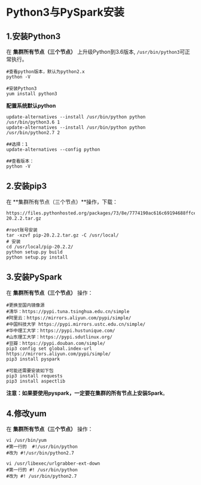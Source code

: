 Python3与PySpark安装
================================================================================
## 1.安装Python3
在 **集群所有节点（三个节点）** 上升级Python到3.6版本,  `/usr/bin/python3`可正常执行。
```shell
#查看python版本，默认为python2.x
python -V

#安装Python3
yum install python3
```

**配置系统默认python**
```shell
update-alternatives --install /usr/bin/python python /usr/bin/python3.6 1
update-alternatives --install /usr/bin/python python /usr/bin/python2.7 2

##选择：1
update-alternatives --config python

##查看版本：
python -V
```

## 2.安装pip3
在 **集群所有节点（三个节点）**操作，下载：
```
https://files.pythonhosted.org/packages/73/8e/7774190ac616c69194688ffce7c1b2a097749792fea42e390e7ddfdef8bc/pip-20.2.2.tar.gz
```
```shell
#root账号安装
tar -xzvf pip-20.2.2.tar.gz -C /usr/local/
# 安装
cd /usr/local/pip-20.2.2/
python setup.py build
python setup.py install
```

## 3.安装PySpark
在 **集群所有节点（三个节点）** 操作：
```shell
#更换至国内镜像源
#清华：https://pypi.tuna.tsinghua.edu.cn/simple
#阿里云：https://mirrors.aliyun.com/pypi/simple/
#中国科技大学 https://pypi.mirrors.ustc.edu.cn/simple/
#华中理工大学：https://pypi.hustunique.com/
#山东理工大学：https://pypi.sdutlinux.org/
#豆瓣：https://pypi.douban.com/simple/
pip3 config set global.index-url https://mirrors.aliyun.com/pypi/simple/
pip3 install pyspark

#可能还需要安装如下包
pip3 install requests
pip3 install aspectlib
```
**注意：如果要使用pyspark，一定要在集群的所有节点上安装Spark**。

## 4.修改yum
在 **集群所有节点（三个节点）** 操作：
```shell 
vi /usr/bin/yum
#第一行的  #!/usr/bin/python
#改为 #!/usr/bin/python2.7

vi /usr/libexec/urlgrabber-ext-down
#第一行的 #! /usr/bin/python
#改为 #! /usr/bin/python2.7
```